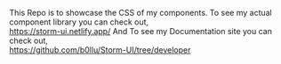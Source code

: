 This Repo is to showcase the CSS of my components.
To see my actual component library you can check out,
<br />
https://storm-ui.netlify.app/
And 
To see my Documentation site you can check out,
<br />
https://github.com/b0llu/Storm-UI/tree/developer
